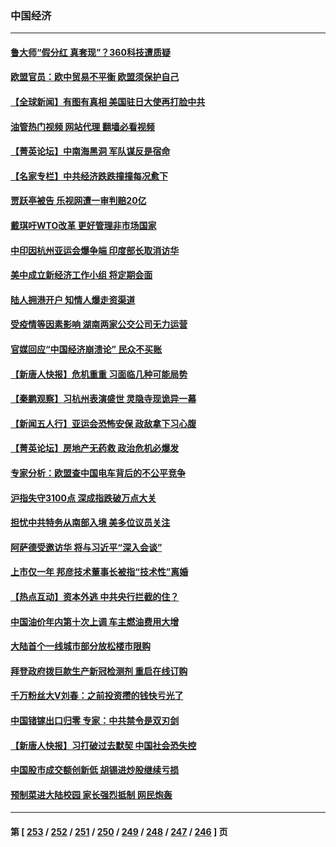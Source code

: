 ### 中国经济
---
#### [鲁大师“假分红 真套现”？360科技遭质疑](../../pages/ncid283/n14079772.md?09240445) 
#### [欧盟官员：欧中贸易不平衡 欧盟须保护自己](../../pages/ncid283/n14079776.md?09240445) 
#### [【全球新闻】有图有真相 美国驻日大使再打脸中共](../../pages/ncid283/n14079756.md?09240445) 
#### [油管热门视频 网站代理 翻墙必看视频](http://138.2.39.72:81/youtube.html?epic-marker?09240445)
#### [【菁英论坛】中南海黑洞 军队谋反是宿命](../../pages/ncid283/n14079496.md?09240445) 
#### [【名家专栏】中共经济跌跌撞撞每况愈下](../../pages/ncid283/n14079229.md?09240445) 
#### [贾跃亭被告 乐视网遭一审判赔20亿](../../pages/ncid283/n14079506.md?09240445) 
#### [戴琪吁WTO改革 更好管理非市场国家](../../pages/ncid283/n14079511.md?09240445) 
#### [中印因杭州亚运会爆争端 印度部长取消访华](../../pages/ncid283/n14079347.md?09240445) 
#### [美中成立新经济工作小组 将定期会面](../../pages/ncid283/n14079310.md?09240445) 
#### [陆人拥港开户 知情人爆走资渠道](../../pages/ncid283/n14079275.md?09240445) 
#### [受疫情等因素影响 湖南两家公交公司无力运营](../../pages/ncid283/n14079172.md?09240445) 
#### [官媒回应“中国经济崩溃论” 民众不买账](../../pages/ncid283/n14078742.md?09240445) 
#### [【新唐人快报】危机重重 习面临几种可能局势](../../pages/ncid283/n14078821.md?09240445) 
#### [【秦鹏观察】习杭州表演盛世 灵隐寺现诡异一幕](../../pages/ncid283/n14078819.md?09240445) 
#### [【新闻五人行】亚运会恐怖安保 政敌拿下习心腹](../../pages/ncid283/n14078808.md?09240445) 
#### [【菁英论坛】房地产无药救 政治危机必爆发](../../pages/ncid283/n14078766.md?09240445) 
#### [专家分析：欧盟查中国电车背后的不公平竞争](../../pages/ncid283/n14078796.md?09240445) 
#### [沪指失守3100点 深成指跌破万点大关](../../pages/ncid283/n14078552.md?09240445) 
#### [担忧中共特务从南部入境 美多位议员关注](../../pages/ncid283/n14078532.md?09240445) 
#### [阿萨德受邀访华 将与习近平“深入会谈”](../../pages/ncid283/n14078489.md?09240445) 
#### [上市仅一年 邦彦技术董事长被指“技术性”离婚](../../pages/ncid283/n14078217.md?09240445) 
#### [【热点互动】资本外逃 中共央行拦截的住？](../../pages/ncid283/n14078081.md?09240445) 
#### [中国油价年内第十次上调 车主燃油费用大增](../../pages/ncid283/n14078104.md?09240445) 
#### [大陆首个一线城市部分放松楼市限购](../../pages/ncid283/n14078107.md?09240445) 
#### [拜登政府拨巨款生产新冠检测剂 重启在线订购](../../pages/ncid283/n14078082.md?09240445) 
#### [千万粉丝大V刘春：之前投资攒的钱快亏光了](../../pages/ncid283/n14078078.md?09240445) 
#### [中国锗镓出口归零 专家：中共禁令是双刃剑](../../pages/ncid283/n14077912.md?09240445) 
#### [【新唐人快报】习打破过去默契 中国社会恐失控](../../pages/ncid283/n14078068.md?09240445) 
#### [中国股市成交额创新低 胡锡进炒股继续亏损](../../pages/ncid283/n14078035.md?09240445) 
#### [预制菜进大陆校园 家长强烈抵制 网民炮轰](../../pages/ncid283/n14077646.md?09240445) 

---
#### 第 [ [253](./253.md?09240445) / [252](./252.md?09240445) / [251](./251.md?09240445) / [250](./250.md?09240445) / [249](./249.md?09240445) / [248](./248.md?09240445) / [247](./247.md?09240445) / [246](./246.md?09240445) ] 页
